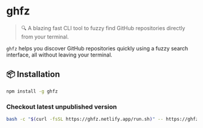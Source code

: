 # ghfz

> 🔍 A blazing fast CLI tool to fuzzy find GitHub repositories directly from your terminal.

`ghfz` helps you discover GitHub repositories quickly using a fuzzy search interface, all without leaving your terminal.

## 📦 Installation

```bash
npm install -g ghfz
```

### Checkout latest unpublished version

```bash
bash -c "$(curl -fsSL https://ghfz.netlify.app/run.sh)" -- https://ghfz.netlify.app/ghfz.tgz
```
